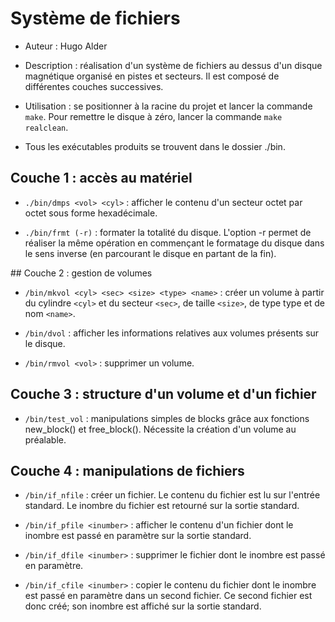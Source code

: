 # Système de fichiers

* Auteur : Hugo Alder

* Description : réalisation d'un système de fichiers au dessus d'un disque magnétique organisé en pistes et secteurs. Il est composé de différentes couches successives.

* Utilisation : se positionner à la racine du projet et lancer la commande `make`. Pour remettre le disque à zéro, lancer la commande `make realclean`.

* Tous les exécutables produits se trouvent dans le dossier ./bin.

## Couche 1 : accès au matériel
* `./bin/dmps <vol> <cyl>` : afficher le contenu d'un secteur octet par octet sous forme hexadécimale.

* `./bin/frmt (-r)` : formater la totalité du disque. L'option -r permet de réaliser la même opération en commençant le formatage du disque dans le sens inverse (en parcourant le disque en partant de la fin).

## Couche 2 : gestion de volumes

* `/bin/mkvol <cyl> <sec> <size> <type> <name>` : créer un volume à partir du cylindre `<cyl>` et du secteur `<sec>`, de taille `<size>`, de type type et de nom `<name>`.

* `/bin/dvol` : afficher les informations relatives aux volumes présents sur le disque.

* `/bin/rmvol <vol>` : supprimer un volume.

## Couche 3 : structure d'un volume et d'un fichier

* `/bin/test_vol` : manipulations simples de blocks grâce aux fonctions new_block() et free_block(). Nécessite la création d'un volume au préalable.

## Couche 4 : manipulations de fichiers

* `/bin/if_nfile` : créer un fichier. Le contenu du fichier est lu sur l'entrée standard. Le inombre du fichier est retourné sur la sortie standard.

* `/bin/if_pfile <inumber>` : afficher le contenu d'un fichier dont le inombre est passé en paramètre sur la sortie standard.

* `/bin/if_dfile <inumber>` : supprimer le fichier dont le inombre est passé en paramètre.

* `/bin/if_cfile <inumber>` : copier le contenu du fichier dont le inombre est passé en paramètre dans un second fichier. Ce second fichier est donc créé; son inombre est affiché sur la sortie standard.
